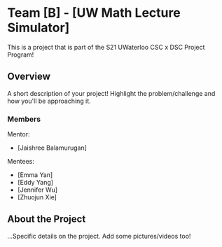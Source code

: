 # Team [B] - [UW Math Lecture Simulator]

This is a project that is part of the S21 UWaterloo CSC x DSC Project Program! 

## Overview

A short description of your project! Highlight the problem/challenge and how you'll be approaching it.

### Members
Mentor:
- [Jaishree Balamurugan]

Mentees:
- [Emma Yan]
- [Eddy Yang]
- [Jennifer Wu]
- [Zhuojun Xie]

## About the Project

...Specific details on the project. Add some pictures/videos too!
